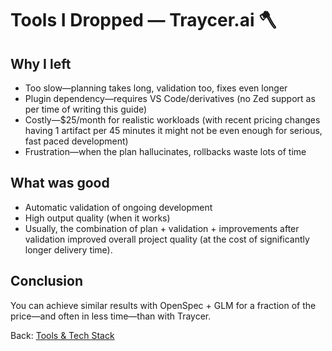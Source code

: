 # Tools I Dropped — Traycer.ai 🪓

## Why I left
- Too slow—planning takes long, validation too, fixes even longer
- Plugin dependency—requires VS Code/derivatives (no Zed support as per time of writing this guide)
- Costly—$25/month for realistic workloads (with recent pricing changes having 1 artifact per 45 minutes it might not be even enough for serious, fast paced development)
- Frustration—when the plan hallucinates, rollbacks waste lots of time

## What was good
- Automatic validation of ongoing development
- High output quality (when it works)
- Usually, the combination of plan + validation + improvements after validation improved overall project quality (at the cost of significantly longer delivery time).

## Conclusion
You can achieve similar results with OpenSpec + GLM for a fraction of the price—and often in less time—than with Traycer.

Back: [Tools & Tech Stack](./README.md)
